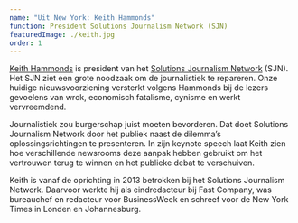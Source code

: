 ```yaml
---
name: "Uit New York: Keith Hammonds"
function: President Solutions Journalism Network (SJN)
featuredImage: ./keith.jpg
order: 1
---
```

[Keith Hammonds](https://www.alumni.hbs.edu/campaign/making-a-difference/Pages/individual-spotlights.aspx?num=5963) is president van het [Solutions Journalism Network](https://www.solutionsjournalism.org/) (SJN). Het SJN ziet een grote noodzaak om de journalistiek te repareren. Onze huidige nieuwsvoorziening versterkt volgens Hammonds bij de lezers gevoelens van wrok, economisch fatalisme, cynisme en werkt vervreemdend. 

Journalistiek zou burgerschap juist moeten bevorderen. Dat doet Solutions Journalism Network door het publiek naast de dilemma’s oplossingsrichtingen te presenteren. In zijn keynote speech laat Keith zien hoe verschillende newsrooms deze aanpak hebben gebruikt om het vertrouwen terug te winnen en het publieke debat te verschuiven. 

Keith is vanaf de oprichting in 2013 betrokken bij het Solutions Journalism Network. Daarvoor werkte hij als eindredacteur bij Fast Company, was bureauchef en redacteur voor BusinessWeek en schreef voor de New York Times in Londen en Johannesburg.

